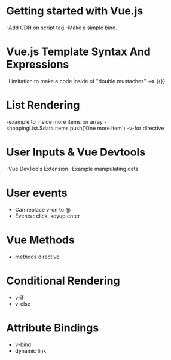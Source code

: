 # Getting started with Vue.js
-Add CDN on script tag 
-Make a simple bind.

# Vue.js Template Syntax And Expressions
-Limitation to make a code inside of "double mustaches" ==> {{}}

# List Rendering
-example to inside more items on array - shoppingList.$data.items.push('One more item')
-v-for directive

# User Inputs & Vue Devtools
-Vue DevTools Extension
-Example manipulating data

# User events
- Can replace v-on to @
- Events : click, keyup.enter

# Vue Methods
- methods directive

# Conditional Rendering
- v-if
- v-else 

# Attribute Bindings
- v-bind
- dynamic link
